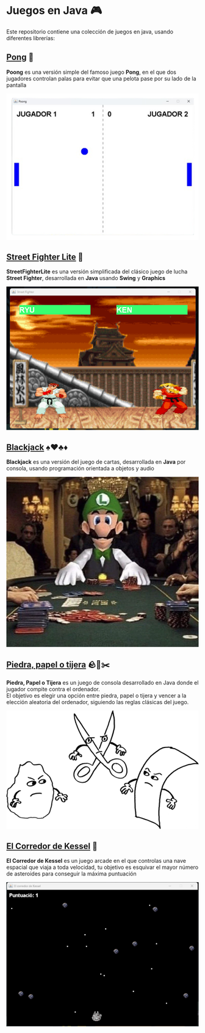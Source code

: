 # Juegos en Java 🎮

Este repositorio contiene una colección de juegos en java, usando diferentes librerías:

## [Pong](./poong) 🏓

**Poong** es una versión simple del famoso juego **Pong**, en el que dos jugadores controlan palas para evitar que una pelota pase por su lado de la pantalla

![Pong](./images/pong.png)  

## [Street Fighter Lite](./streetFighterLite) 🥊

**StreetFighterLite** es una versión simplificada del clásico juego de lucha **Street Fighter**, desarrollada en **Java** usando **Swing** y **Graphics**

![StreetFighterLite](./images/streetFighterLite.png)  

## [Blackjack](./blackjack) ♠️♥️♣️♦️

**Blackjack** es una versión del juego de cartas, desarrollada en **Java** por consola, usando programación orientada a objetos y audio

![Blackjack](./images/blackjack.png)  

## [Piedra, papel o tijera](./piedra_papel_tijera) 🪨🧻✂️

**Piedra, Papel o Tijera** es un juego de consola desarrollado en Java donde el jugador compite contra el ordenador.  
El objetivo es elegir una opción entre piedra, papel o tijera y vencer a la elección aleatoria del ordenador, siguiendo las reglas clásicas del juego.

![esquivaAsteroides](./images/rockpaperscissors.png)  

## [El Corredor de Kessel](./esquivaAsteroides) 🚀

**El Corredor de Kessel** es un juego arcade en el que controlas una nave espacial que viaja a toda velocidad, tu objetivo es esquivar el mayor número de asteroides para conseguir la máxima puntuación

![esquivaAsteroides](./images/asteroide.png)  
